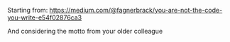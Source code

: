 

Starting from: 
https://medium.com/@fagnerbrack/you-are-not-the-code-you-write-e54f02876ca3

And considering the motto from your older colleague
